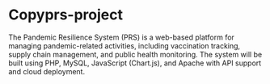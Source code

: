 # Copyprs-project
The Pandemic Resilience System (PRS) is a web-based platform for managing pandemic-related activities, including vaccination tracking, supply chain management, and public health monitoring. The system will be built using PHP, MySQL, JavaScript (Chart.js), and Apache with API support and cloud deployment.
